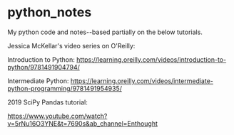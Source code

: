 # python_notes

My python code and notes--based partially on the below tutorials.  

Jessica McKellar's video series on O'Reilly:

  Introduction to Python:
  https://learning.oreilly.com/videos/introduction-to-python/9781491904794/

  Intermediate Python:
  https://learning.oreilly.com/videos/intermediate-python-programming/9781491954935/

		
    
2019 SciPy Pandas tutorial:

https://www.youtube.com/watch?v=5rNu16O3YNE&t=7690s&ab_channel=Enthought
